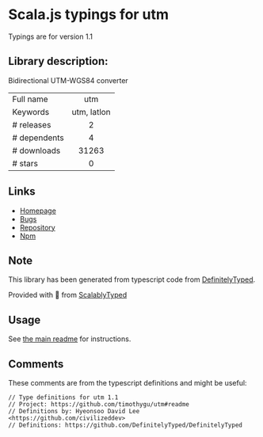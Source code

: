 
# Scala.js typings for utm

Typings are for version 1.1

## Library description:
Bidirectional UTM-WGS84 converter

|                    |                 |
| ------------------ | :-------------: |
| Full name          | utm |
| Keywords           | utm, latlon |
| # releases         | 2 |
| # dependents       | 4 |
| # downloads        | 31263 |
| # stars            | 0 |

## Links
- [Homepage](https://github.com/timothygu/utm#readme)
- [Bugs](https://github.com/timothygu/utm/issues)
- [Repository](https://github.com/timothygu/utm)
- [Npm](https://www.npmjs.com/package/utm)
    


## Note
This library has been generated from typescript code from [DefinitelyTyped](https://definitelytyped.org).

Provided with :purple_heart: from [ScalablyTyped](https://github.com/oyvindberg/ScalablyTyped)

## Usage
See [the main readme](../../readme.md) for instructions.

## Comments

These comments are from the typescript definitions and might be useful:
```
// Type definitions for utm 1.1
// Project: https://github.com/timothygu/utm#readme
// Definitions by: Hyeonsoo David Lee <https://github.com/civilizeddev>
// Definitions: https://github.com/DefinitelyTyped/DefinitelyTyped

```

